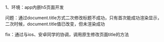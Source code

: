 1、环境：app内嵌h5页面开发

问题：通过document.title方式二次修改标题不成功，只有首次能成功渲染显示，二次时候，document.title值已改变，但未渲染成功

fix：通过与ios、安卓同学的协调，调用原生修改页面title的方法